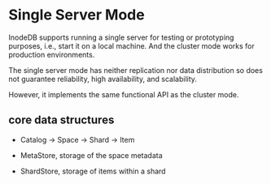 # Single Server Mode

InodeDB supports running a single server for testing or prototyping purposes, i.e., start it on a local machine. And the cluster mode works for production environments.

The single server mode has neither replication nor data distribution so does not guarantee reliability, high availability, and scalability. 

However, it implements the same functional API as the cluster mode.

## core data structures

* Catalog -> Space -> Shard -> Item

* MetaStore, storage of the space metadata

* ShardStore, storage of items within a shard





